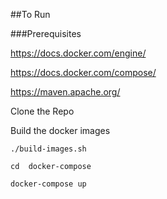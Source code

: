 ##To Run

###Prerequisites

https://docs.docker.com/engine/

https://docs.docker.com/compose/

https://maven.apache.org/

Clone the Repo

Build the docker images

```./build-images.sh```

```cd  docker-compose```

```docker-compose up ```